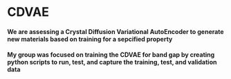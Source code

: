 # CDVAE

#### We are assessing a Crystal Diffusion Variational AutoEncoder to generate new materials based on training for a sepcified property

#### My group was focused on training the CDVAE for band gap by creating python scripts to run, test, and capture the training, test, and validation data
